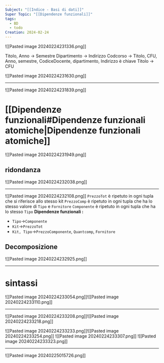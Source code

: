 ```yaml
---
Subject: "[[Indice - Basi di dati]]"
Super Topic: "[[Dipendenze funzionali]]"
tags:
  - BD
  - todo
Creation: 2024-02-24
---
```

 ![[Pasted image 20240224231336.png]]

Titolo, Anno -> Semestre
Dipartimento -> Indirizzo
Codcorso -> Titolo, CFU, Anno, semestre, CodiceDocente, dipartimento, Indirizzo 
	è chiave
Titolo -> CFU


![[Pasted image 20240224231630.png]]

---
![[Pasted image 20240224231839.png]]

# [[Dipendenze funzionali#Dipendenze funzionali atomiche|Dipendenze funzionali atomiche]]
![[Pasted image 20240224231949.png]]

## ridondanza
![[Pasted image 20240224232038.png]]


---

![[Pasted image 20240224232108.png]]
`PrezzoTot` è ripetuto in ogni tupla che si riferisce allo stesso kit
`PrezzoComp` è ripetuto in ogni tupla che ha lo stesso valore di `Tipo` e `Fornitore`
`Componente` è ripetuto in ogni tupla che ha lo stesso `Tipo`
**Dipendenze funzionali :**
- `Tipo`->`Componente`
- `Kit`->`PrezzoTot`
- `Kit, Tipo`->`PrezzoComponente`, `Quantcomp`, `Fornitore`

## Decomposizione
![[Pasted image 20240224232925.png]]


--- 
# sintassi
![[Pasted image 20240224233054.png]]![[Pasted image 20240224233110.png]]

---
![[Pasted image 20240224233208.png]]![[Pasted image 20240224233218.png]]

![[Pasted image 20240224233233.png]]![[Pasted image 20240224233254.png]]
![[Pasted image 20240224233307.png]]
![[Pasted image 20240224233323.png]]

---

![[Pasted image 20240225015726.png]]